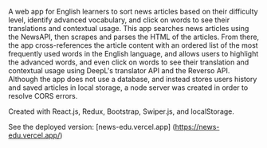 A web app for English learners to sort news articles based on their difficulty level, identify advanced vocabulary, and click on words to see their translations and contextual usage. This app searches news articles using the NewsAPI, then scrapes and parses the HTML of the articles. From there, the app cross-references the article content with an ordered list of the most frequently used words in the English language, and allows users to highlight the advanced words, and even click on words to see their translation and contextual usage using DeepL's translator API and the Reverso API. Although the app does not use a database, and instead stores users history and saved articles in local storage, a node server was created in order to resolve CORS errors. 

Created with React.js, Redux, Bootstrap, Swiper.js, and localStorage. 

See the deployed version: [news-edu.vercel.app] (https://news-edu.vercel.app/)
